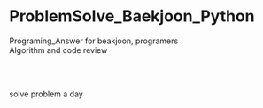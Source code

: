 # ProblemSolve_Baekjoon_Python

Programing_Answer for beakjoon, programers <br>
Algorithm and code review

<br><br>

solve problem a day
